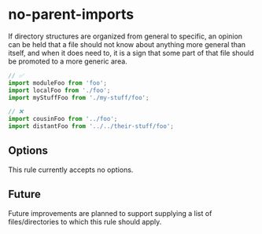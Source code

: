 # no-parent-imports

If directory structures are organized from general to specific, an opinion can be held that a file should not know about anything more general than itself, and when it does need to, it is a sign that some part of that file should be promoted to a more generic area.

```javascript
// ✅
import moduleFoo from 'foo';
import localFoo from './foo';
import myStuffFoo from './my-stuff/foo';

// ❌
import cousinFoo from '../foo';
import distantFoo from '../../their-stuff/foo';
```

## Options

This rule currently accepts no options.

## Future

Future improvements are planned to support supplying a list of files/directories to which this rule should apply.
